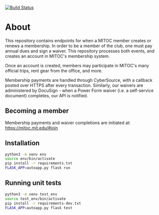[![Build Status](https://travis-ci.org/DavidCain/mitoc-member.svg?branch=master)](https://travis-ci.org/DavidCain/mitoc-member)

# About
This repository contains endpoints for when a MITOC member creates or renews a
membership. In order to be a member of the club, one must pay annual dues and sign
a waiver. This repository processes both events, and creates an account in
MITOC's membership system.

Once an account is created, members may participate in MITOC's many official
trips, rent gear from the office, and more.

Membership payments are handled through CyberSource, with a callback posted
over HTTPS after every transaction. Similarly, our waivers are administered by
DocuSign - when a Power Form waiver (i.e. a self-service document) completes,
our API is notified.


## Becoming a member
Membership payments and waiver completions are initiated at:
https://mitoc.mit.edu/#join

## Installation

```bash
python3 -m venv env
source env/bin/activate
pip install -r requirements.txt
FLASK_APP=autoapp.py flask run
```

## Running unit tests
```bash
python3 -m venv test_env
source test_env/bin/activate
pip install -r requirements-dev.txt
FLASK_APP=autoapp.py flask test
```
